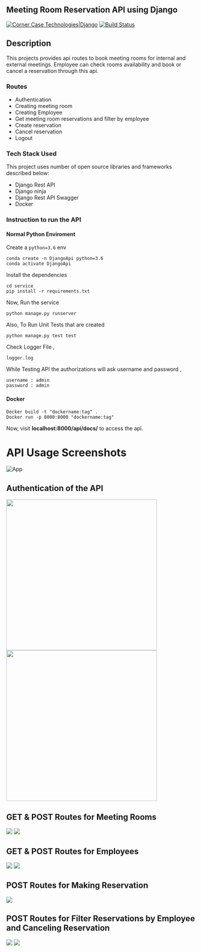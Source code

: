 


## Meeting Room Reservation API using Django
[![Corner Case Technologies|Django](https://www.cornercasetech.com/static/e5a3f47a3b77fdf490df90d88ff4155c/93826/header-cct-logo.webp)](https://www.cornercasetech.com/)
[![Build Status](https://travis-ci.org/joemccann/dillinger.svg?branch=master)](https://travis-ci.org/joemccann/dillinger)

## Description

This projects provides api routes to book meeting rooms for internal and external meetings. Employee can check rooms availability and book or cancel a reservation through this api.

### Routes
- Authentication
- Creating meeting room
- Creating Employee
- Get meeting room reservations and filter by employee 
- Create reservation
- Cancel reservation
- Logout

### Tech Stack Used
This project uses number of open source libraries and frameworks described below:
- Django Rest API
- Django ninja
- Django Rest API Swagger
- Docker

### Instruction to run the API
#### Normal Python Enviroment
Create a `python=3.6` env
```
conda create -n DjangoApi python=3.6
conda activate DjangoApi
```
Install the dependencies
```
cd service
pip install -r requirements.txt
```
Now, Run the service
```
python manage.py runserver
```
Also, To Run Unit Tests that are created
```
python manage.py test test
```
Check Logger File  ,
```
logger.log
```
While Testing API the authorizations will ask username and password ,
```
username : admin
password : admin

```


#### Docker

```
Docker build -t "dockername:tag" .
Docker run -p 8000:8000 "dockername:tag"
```

Now, visit <b>localhost:8000/api/docs/</b> to access the api. 

# API Usage Screenshots

![App](https://github.com/yuvaraj-06/meeting-room-reservation/blob/main/screenshots/api.png)

## Authentication of the API
<p float="left">
  <img src="https://github.com/yuvaraj-06/meeting-room-reservation/blob/main/screenshots/auth.png?raw=true" width="400" />
  <img src="https://github.com/yuvaraj-06/meeting-room-reservation/blob/main/screenshots/auth-1.PNG?raw=true" width="400" /> 
  
</p>

## GET & POST Routes for Meeting Rooms

<p float="left">
  
  <img src="https://github.com/yuvaraj-06/meeting-room-reservation/blob/main/screenshots/post_room.PNG?raw=true"    /> 
  <img src="https://github.com/yuvaraj-06/meeting-room-reservation/blob/main/screenshots/get_room.png?raw=true"   />
  
</p>

## GET & POST Routes for Employees 

<p float="left">
  
  <img src="https://github.com/yuvaraj-06/meeting-room-reservation/blob/main/screenshots/post_emp.PNG?raw=true"    /> 
  <img src="https://github.com/yuvaraj-06/meeting-room-reservation/blob/main/screenshots/get_emp.png?raw=true"   />
  
</p>
 
## POST Routes for Making Reservation  

<p float="left">
  
  <img src="https://github.com/yuvaraj-06/meeting-room-reservation/blob/main/screenshots/post_res.png?raw=true"    /> 
  
</p>

## POST Routes for  Filter Reservations by Employee and Canceling Reservation  

<p float="left">
   <img src="https://github.com/yuvaraj-06/meeting-room-reservation/blob/main/screenshots/post_filter.png?raw=true"    /> 
  <img src="https://github.com/yuvaraj-06/meeting-room-reservation/blob/main/screenshots/post_cancel.png?raw=true"    /> 
   
 
 
</p>

 


